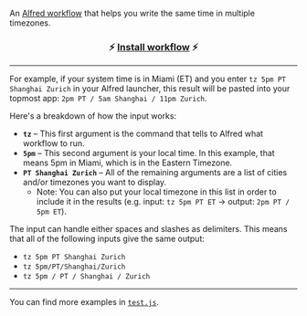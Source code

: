 An [Alfred workflow](https://www.alfredapp.com/workflows) that helps you write the same time  in multiple timezones.

<h3 style="text-align: center">⚡️ <a href="./timezone-expander.alfredworkflow">Install workflow</a> ⚡️</h3>

---

For example, if your system time is in Miami (ET) and you enter `tz 5pm PT Shanghai Zurich` in your Alfred launcher, this result will be pasted into your topmost app: `2pm PT / 5am Shanghai / 11pm Zurich`.

Here's a breakdown of how the input works:
- **`tz`** – This first argument is the command that tells to Alfred what workflow to run.
- **`5pm`** – This second argument is your local time. In this example, that means 5pm in Miami, which is in the Eastern Timezone.
- **`PT Shanghai Zurich`** – All of the remaining arguments are a list of cities and/or timezones you want to display.
  - Note: You can also put your local timezone in this list in order to include it in the results (e.g. input: `tz 5pm PT ET` → output: `2pm PT / 5pm ET`).

The input can handle either spaces and slashes as delimiters. This means that all of the following inputs give the same output:
- `tz 5pm PT Shanghai Zurich`
- `tz 5pm/PT/Shanghai/Zurich`
- `tz 5pm / PT / Shanghai / Zurich`

---

You can find more examples in [`test.js`](./test.js).